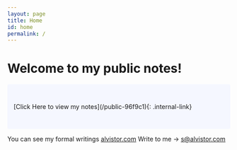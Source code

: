 ```yaml
---
layout: page
title: Home
id: home
permalink: /
---
```


# Welcome to my public notes!

<p style="padding: 3em 1em; background: #f5f7ff; border-radius: 4px;">
  [Click Here to view my notes](/public-96f9c1){: .internal-link}
</p>

You can see my formal writings <a href="https://alvistor.com">alvistor.com</a>
Write to me -> s@alvistor.com

<style>
  .wrapper {
    max-width: 46em;
  }
</style>
